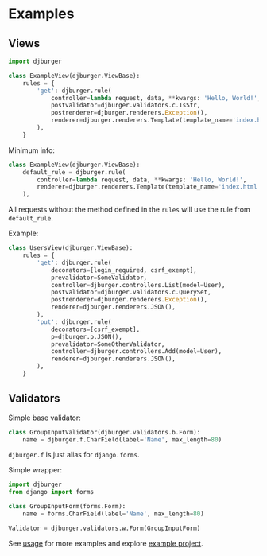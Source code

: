 # Examples

## Views

```python
import djburger

class ExampleView(djburger.ViewBase):
    rules = {
        'get': djburger.rule(
            controller=lambda request, data, **kwargs: 'Hello, World!',  # controller
            postvalidator=djburger.validators.c.IsStr,                           # post-validator
            postrenderer=djburger.renderers.Exception(),                       # post-renderer
            renderer=djburger.renderers.Template(template_name='index.html'),  # renderer
        ),
    }
```

Minimum info:

```python
class ExampleView(djburger.ViewBase):
    default_rule = djburger.rule(
        controller=lambda request, data, **kwargs: 'Hello, World!',
        renderer=djburger.renderers.Template(template_name='index.html'),
    ),
```

All requests without the method defined in the ``rules`` will use the rule from ``default_rule``.

Example:

```python
class UsersView(djburger.ViewBase):
    rules = {
        'get': djburger.rule(
            decorators=[login_required, csrf_exempt],
            prevalidator=SomeValidator,
            controller=djburger.controllers.List(model=User),
            postvalidator=djburger.validators.c.QuerySet,
            postrenderer=djburger.renderers.Exception(),
            renderer=djburger.renderers.JSON(),
        ),
        'put': djburger.rule(
            decorators=[csrf_exempt],
            p=djburger.p.JSON(),
            prevalidator=SomeOtherValidator,
            controller=djburger.controllers.Add(model=User),
            renderer=djburger.renderers.JSON(),
        ),
    }
```


## Validators

Simple base validator:

```python
class GroupInputValidator(djburger.validators.b.Form):
    name = djburger.f.CharField(label='Name', max_length=80)
```

`djburger.f` is just alias for `django.forms`.

Simple wrapper:

```python
import djburger
from django import forms

class GroupInputForm(forms.Form):
    name = forms.CharField(label='Name', max_length=80)

Validator = djburger.validators.w.Form(GroupInputForm)
```

See [usage](usage.html) for more examples and explore [example project](https://github.com/orsinium/djburger/tree/master/example).
